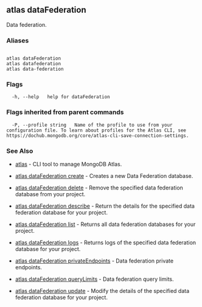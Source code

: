 ## atlas dataFederation

Data federation.




### Aliases
```

atlas dataFederation
atlas datafederation
atlas data-federation
```



### Flags

```
  -h, --help   help for dataFederation

```


### Flags inherited from parent commands

```
  -P, --profile string   Name of the profile to use from your configuration file. To learn about profiles for the Atlas CLI, see https://dochub.mongodb.org/core/atlas-cli-save-connection-settings.

```

### See Also


* [atlas](atlas.md)	- CLI tool to manage MongoDB Atlas.

* [atlas dataFederation create](atlas_dataFederation_create.md)	- Creates a new Data Federation database.

* [atlas dataFederation delete](atlas_dataFederation_delete.md)	- Remove the specified data federation database from your project.

* [atlas dataFederation describe](atlas_dataFederation_describe.md)	- Return the details for the specified data federation database for your project.

* [atlas dataFederation list](atlas_dataFederation_list.md)	- Returns all data federation databases for your project.

* [atlas dataFederation logs](atlas_dataFederation_logs.md)	- Returns logs of the specified data federation database for your project.

* [atlas dataFederation privateEndpoints](atlas_dataFederation_privateEndpoints.md)	- Data federation private endpoints.

* [atlas dataFederation queryLimits](atlas_dataFederation_queryLimits.md)	- Data federation query limits.

* [atlas dataFederation update](atlas_dataFederation_update.md)	- Modify the details of the specified data federation database for your project.



